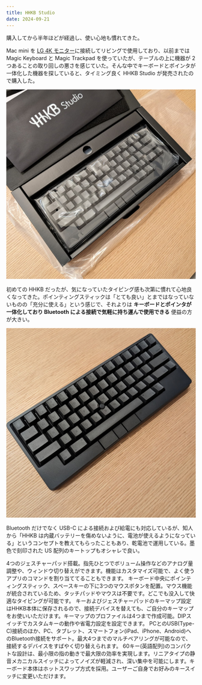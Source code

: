 ```yaml
---
title: HHKB Studio
date: 2024-09-21
---
```


購入してから半年ほどが経過し、使い心地も慣れてきた。

Mac mini を [LG 4K モニター](https://www.amazon.co.jp/dp/B085Y5BB1L)に接続してリビングで使用しており、以前までは Magic Keyboard と Magic Trackpad を使っていたが、テーブルの上に機器が 2 つあることの取り回しの悪さを感じていた。そんな中でキーボードとポインタが一体化した機器を探していると、タイミング良く HHKB Studio が発売されたので購入した。

![](./1.jpg)

初めての HHKB だったが、気になっていたタイピング感も次第に慣れて心地良くなってきた。ポインティングスティックは「とても良い」とまではなっていないものの「充分に使える」という感じで、それよりは **キーボードとポインタが一体化しており Bluetooth による接続で気軽に持ち運んで使用できる** 便益の方が大きい。

![](./2.jpg)

Bluetooth だけでなく USB-C による接続および給電にも対応しているが、知人から「HHKB は内蔵バッテリーを傷めないように、電池が使えるようになっている」というコンセプトを教えてもらったこともあり、乾電池で運用している。墨色で刻印された US 配列のキートップもオシャレで良い。

<affiliate-link 
  src="https://m.media-amazon.com/images/I/61vJvilj-fL._AC_SL1500_.jpg"
  href="https://www.amazon.co.jp/dp/B0CL79KXBG"
  tag="1000ch-22"
  title="PFU キーボード HHKB Studio 英語配列">
4つのジェスチャーパッド搭載。指先ひとつでボリューム操作などのアナログ量調整や、ウィンドウ切り替えができます。機能はカスタマイズ可能で、よく使うアプリのコマンドを割り当ててることもできます。
キーボード中央にポインティングスティック、スペースキーの下に3つのマウスボタンを配置。マウス機能が統合されているため、タッチパッドやマウスは不要です。どこでも没入して快適なタイピングが可能です。
キーおよびジェスチャーパッドのキーマップ設定はHHKB本体に保存されるので、接続デバイスを替えても、ご自分のキーマップをお使いいただけます。キーマップのプロファイルは4つまで作成可能。DIPスイッチでカスタムキーの動作や省電力設定を設定できます。
PCとのUSB(Type-C)接続のほか、PC、タブレット、スマートフォン(iPad、iPhone、Android)へのBluetooth接続をサポート。最大4つまでのマルチペアリングが可能なので、接続するデバイスをすばやく切り替えられます。
60キー(英語配列)のコンパクトな設計は、最小限の指の動きで最大限の効率を実現します。リニアタイプの静音メカニカルスイッチによってノイズが軽減され、深い集中を可能にします。キーボード本体はホットスワップ方式を採用。ユーザーご自身でお好みのキースイッチに変更いただけます。
</affiliate-link>
